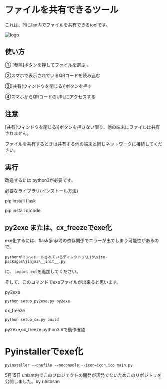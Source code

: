 # ファイルを共有できるツール

これは、同じlan内でファイルを共有できるtoolです。

![logo](https://raw.githubusercontent.com/rihitosan/file_kyouyuu/main/logo.png)

## 使い方

① [参照]ボタンを押してファイルを選ぶ 。

②スマホで表示されているQRコードを読み込む

③[共有(ウィンドウを閉じる)]ボタンを押す

④スマホからQRコードのURLにアクセスする

## 注意

[共有(ウィンドウを閉じる)]ボタンを押さない限り、他の端末にファイルは共有されません。


ファイルを共有するときは共有する他の端末と同じネットワークに接続してください。


## 実行

改造するには python3が必要です。

必要なライブラリ(インストール方法)

pip install flask

pip install qrcode

## py2exe または、cx_freezeでexe化

exe化するには、flask(jinja2)の依存関係でエラーが出てしまう可能性があるので、

```
pythonがインストールされているディレクトリ\Lib\site-packages\jinja2\__init__.py
```
に、 ```import ext```を追加してください。

そして、このコマンドでexeファイルが出来ると思います。


py2exe
```
python setup_py2exe.py py2exe
```

cx_freeze
```
python setup_cx.py build
```

py2exe,cx_freeze python3.9で動作確認 

# Pyinstallerでexe化

```
pyinstaller --onefile --noconsole --icon=icon.ico main.py
```

5月15日 uniant内でこのプロジェクトの開発が活発でないためこのリポジトリを公開しました。by rihitosan
